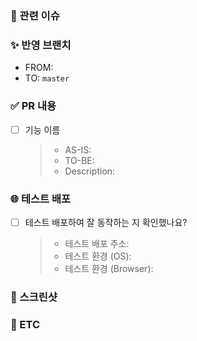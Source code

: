 ### 📝 관련 이슈

<!-- 관련있는 이슈 번호(#000)을 적어주세요.
  해당 pull request merge와 함께 이슈를 닫으려면
  closed #Issue_number를 적어주세요 -->

### ✨ 반영 브랜치

<!-- 어떤 브랜치에서 어떤 브랜치로 merge하는지 적어주세요 -->

- FROM:
- TO: `master`

### ✅ PR 내용

<!-- 기능마다 아래 템플릿으로 PR에 대한 설명을 적어주세요 (기능별 AS-IS, TO-BE, 변경이유 등) -->

- [ ] 기능 이름
  > - AS-IS:
  > - TO-BE:
  > - Description:

### 🌐 테스트 배포

<!-- 모바일 기기에서 진행한 테스트에 대해 적어주세요 -->

- [ ] 테스트 배포하여 잘 동작하는 지 확인했나요?
  > - 테스트 배포 주소:
  > - 테스트 환경 (OS):
  > - 테스트 환경 (Browser):

### 📸 스크린샷

<!-- 가능하다면 스크린샷을 첨부해주세요 (Optional) -->

### 📌 ETC

<!-- 레퍼런스, 참고할 사항, 질문 사항이 있다면 적어주세요 (Optional) -->
